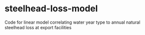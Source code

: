 # steelhead-loss-model
Code for linear model correlating water year type to annual natural steelhead loss at export facilities

